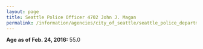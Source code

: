 ```yaml
---
layout: page
title: Seattle Police Officer 4702 John J. Magan
permalink: /information/agencies/city_of_seattle/seattle_police_department/copbook/4702/
---
```


**Age as of Feb. 24, 2016:** 55.0
